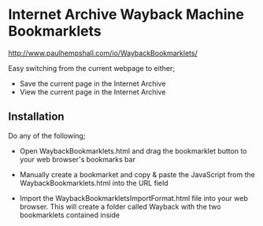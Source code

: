 # Internet Archive Wayback Machine Bookmarklets

http://www.paulhempshall.com/io/WaybackBookmarklets/

Easy switching from the current webpage to either;

- Save the current page in the Internet Archive
- View the current page in the Internet Archive


## Installation

Do any of the following;

- Open WaybackBookmarklets.html and drag the bookmarklet button to your web browser's bookmarks bar

- Manually create a bookmarket and copy &amp; paste the JavaScript from the WaybackBookmarklets.html into the URL field

- Import the WaybackBookmarkletsImportFormat.html file into your web browser. This will create a folder called Wayback with the two bookmarklets contained inside
